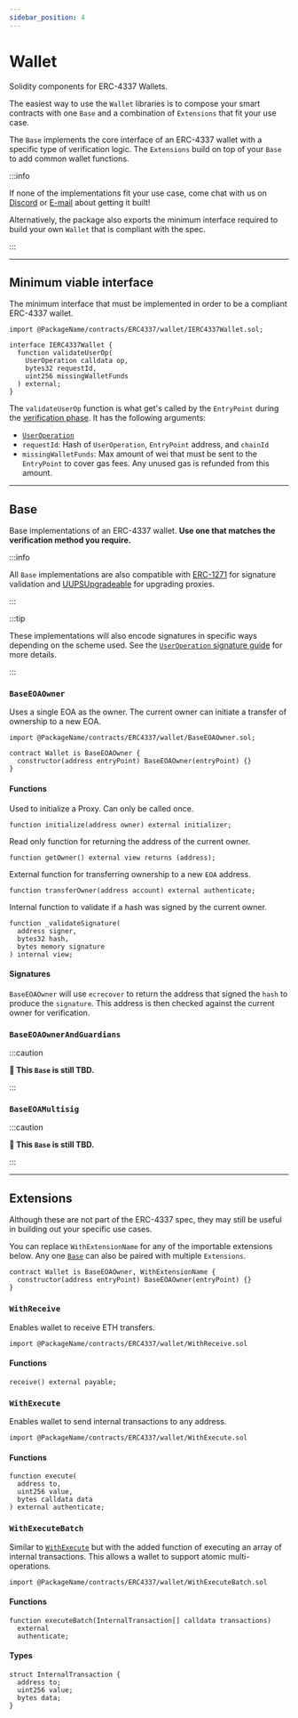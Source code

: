 ```yaml
---
sidebar_position: 4
---
```


# Wallet

Solidity components for ERC-4337 Wallets.

The easiest way to use the `Wallet` libraries is to compose your smart contracts with one `Base` and a combination of `Extensions` that fit your use case.

The `Base` implements the core interface of an ERC-4337 wallet with a specific type of verification logic. The `Extensions` build on top of your `Base` to add common wallet functions.

:::info

If none of the implementations fit your use case, come chat with us on [Discord](https://discord.gg/FpXmvKrNed) or [E-mail](mailto:founders@stackup.sh) about getting it built!

Alternatively, the package also exports the minimum interface required to build your own `Wallet` that is compliant with the spec.

:::

---

## Minimum viable interface

The minimum interface that must be implemented in order to be a compliant ERC-4337 wallet.

```solidity
import @PackageName/contracts/ERC4337/wallet/IERC4337Wallet.sol;
```

```solidity
interface IERC4337Wallet {
  function validateUserOp(
    UserOperation calldata op,
    bytes32 requestId,
    uint256 missingWalletFunds
  ) external;
}

```

The `validateUserOp` function is what get's called by the `EntryPoint` during the [verification phase](../../introduction/erc-4337-overview.md#entrypoint). It has the following arguments:

- [`UserOperation`](./useroperation.md)
- `requestId`: Hash of `UserOperation`, `EntryPoint` address, and `chainId`
- `missingWalletFunds`: Max amount of wei that must be sent to the `EntryPoint` to cover gas fees. Any unused gas is refunded from this amount.

---

## Base

Base implementations of an ERC-4337 wallet. **Use one that matches the verification method you require.**

:::info

All `Base` implementations are also compatible with [ERC-1271](../../guides/validating-signatures.md#a-standard-to-ensure-interoperability) for signature validation and [UUPSUpgradeable](https://docs.openzeppelin.com/contracts/4.x/api/proxy#UUPSUpgradeable) for upgrading proxies.

:::

:::tip

These implementations will also encode signatures in specific ways depending on the scheme used. See the [`UserOperation` signature guide](../../guides/useroperation-signatures.mdx) for more details.

:::

### `BaseEOAOwner`

Uses a single EOA as the owner. The current owner can initiate a transfer of ownership to a new EOA.

```solidity
import @PackageName/contracts/ERC4337/wallet/BaseEOAOwner.sol;
```

```solidity
contract Wallet is BaseEOAOwner {
  constructor(address entryPoint) BaseEOAOwner(entryPoint) {}
}

```

#### Functions

Used to initialize a Proxy. Can only be called once.

```solidity
function initialize(address owner) external initializer;

```

Read only function for returning the address of the current owner.

```solidity
function getOwner() external view returns (address);

```

External function for transferring ownership to a new `EOA` address.

```solidity
function transferOwner(address account) external authenticate;

```

Internal function to validate if a hash was signed by the current owner.

```solidity
function _validateSignature(
  address signer,
  bytes32 hash,
  bytes memory signature
) internal view;

```

#### Signatures

`BaseEOAOwner` will use `ecrecover` to return the address that signed the `hash` to produce the `signature`. This address is then checked against the current owner for verification.

### `BaseEOAOwnerAndGuardians`

:::caution

**🚧 This `Base` is still TBD.**

:::

<!-- Uses a single EOA as the owner and N number of other EOAs as guardians. Transfer of ownership can be initiated either by the current owner or majority consensus from guardians. -->

### `BaseEOAMultisig`

:::caution

**🚧 This `Base` is still TBD.**

:::

<!-- Uses N number of EOAs as the owner. Any action requires majority consensus from owners. -->

---

## Extensions

Although these are not part of the ERC-4337 spec, they may still be useful in building out your specific use cases.

You can replace `WithExtensionName` for any of the importable extensions below. Any one [`Base`](#base) can also be paired with multiple `Extensions`.

```solidity
contract Wallet is BaseEOAOwner, WithExtensionName {
  constructor(address entryPoint) BaseEOAOwner(entryPoint) {}
}

```

### `WithReceive`

Enables wallet to receive ETH transfers.

```solidity
import @PackageName/contracts/ERC4337/wallet/WithReceive.sol
```

#### Functions

```solidity
receive() external payable;

```

### `WithExecute`

Enables wallet to send internal transactions to any address.

```solidity
import @PackageName/contracts/ERC4337/wallet/WithExecute.sol
```

#### Functions

```solidity
function execute(
  address to,
  uint256 value,
  bytes calldata data
) external authenticate;

```

### `WithExecuteBatch`

Similar to [`WithExecute`](#withexecute) but with the added function of executing an array of internal transactions. This allows a wallet to support atomic multi-operations.

```solidity
import @PackageName/contracts/ERC4337/wallet/WithExecuteBatch.sol
```

#### Functions

```solidity
function executeBatch(InternalTransaction[] calldata transactions)
  external
  authenticate;

```

#### Types

```solidity
struct InternalTransaction {
  address to;
  uint256 value;
  bytes data;
}

```
